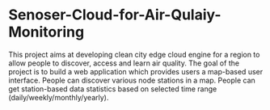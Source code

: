 # Senoser-Cloud-for-Air-Qulaiy-Monitoring
This project aims at developing clean city edge cloud engine for a region to allow people to discover, access and learn air quality. The goal of the project is to build a web application which provides users a map-based user interface. People can discover various node stations in a map. People can get station-based data statistics based on selected time range (daily/weekly/monthly/yearly).
